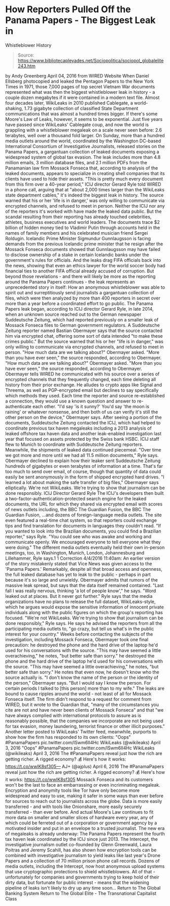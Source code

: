 # How Reporters Pulled Off the Panama Papers - The Biggest Leak in 
Whistleblower History

> Source: https://www.bibliotecapleyades.net/Sociopolitica/sociopol_globalelite243.htm

by Andy Greenberg April 04, 2016 from WIRED Website
When Daniel Ellsberg photocopied and leaked the Pentagon Papers to the New York Times in 1971, those 7,000 pages of top secret Vietnam War documents represented what was then the biggest whistleblower leak in history - a couple dozen megabytes if it were contained in a modern text file.
Almost four decades later, WikiLeaks in 2010 published Cablegate, a world-shaking, 1.73 gigabyte collection of classified State Department communications that was almost a hundred times bigger.
If there's some Moore's Law of Leaks, however, it seems to be exponential. Just five years have passed since WikiLeaks' Cablegate coup, and now the world is grappling with a whistleblower megaleak on a scale never seen before: 2.6 terabytes, well over a thousand fold larger.
On Sunday, more than a hundred media outlets around the world, coordinated by the Washington DC-based International Consortium of Investigative Journalists, released stories on the Panama Papers, a gargantuan collection of leaked documents exposing a widespread system of global tax evasion.
The leak includes more than 4.8 million emails, 3 million database files, and 2.1 million PDFs from the Panamanian law firm Mossack Fonseca that, according to analysis of the leaked documents, appears to specialize in creating shell companies that its clients have used to hide their assets.
"This is pretty much every document from this firm over a 40-year period," ICIJ director Gerard Ryle told WIRED in a phone call, arguing that at "about 2,000 times larger than the WikiLeaks state department cables," it's indeed the biggest leak in history.
The source warned that his or her 'life is in danger,'
was only willing to communicate via encrypted channels,
and refused to meet in person.
Neither the ICIJ nor any of the reporters it's worked with have made the leaked data public. But the scandal resulting from their reporting has already touched celebrities, athletes, business executives and world leaders.
The documents trace $2 billion of hidden money tied to Vladimir Putin through accounts held in the names of family members and his celebrated musician friend Sergei Roldugin.
Icelandic Prime Minister Sigmundur Gunnlaugsson is facing demands from the previous Icelandic prime minister that he resign after the Mossack Fonseca documents showed that Gunnlaugsson may have failed to disclose ownership of a stake in certain Icelandic banks under the government's rules for officials.
And the leaks drag FIFA officials back into the news, showing that even an ethics lawyer for the world soccer body had financial ties to another FIFA official already accused of corruption.
But beyond those revelations - and there will likely be more as the reporting around the Panama Papers continues - the leak represents an unprecedented story in itself:
How an anonymous whistleblower was able to spirit out and surreptitiously send journalists a gargantuan collection of files, which were then analyzed by more than 400 reporters in secret over more than a year before a coordinated effort to go public.
The Panama Papers leak began, according to ICIJ director Gerard Ryle, in late 2014, when an unknown source reached out to the German newspaper Suddeutsche Zeitung, which had reported previously on a smaller leak of Mossack Fonseca files to German government regulators.
A Suddeutsche Zeitung reporter named Bastian Obermayer says that the source contacted him via encrypted chat, offering some sort of data intended "to make these crimes public."
But the source warned that his or her "life is in danger," was only willing to communicate via encrypted channels, and refused to meet in person.
"How much data are we talking about?" Obermayer asked. "More than you have ever seen," the source responded, according to Obermayer.
"How much data are we talking about?" Obermayer asked.
"More than you have ever seen," the source responded, according to Obermayer.
Obermayer tells WIRED he communicated with his source over a series of encrypted channels that they frequently changed, each time deleting all history from their prior exchange.
He alludes to crypto apps like Signal and Threema, as well as PGP-encrypted email but declines to say specifically which methods they used.
Each time the reporter and source re-established a connection, they would use a known question and answer to re-authenticate each other.
"I'd say 'is it sunny?' You'd say 'the moon is raining' or whatever nonsense, and then both of us can verify it's still the other person on the device," Obermayer says.
After seeing a portion of the documents, Suddeutsche Zeitung contacted the ICIJ, which had helped to coordinate previous tax haven megaleaks including a 2013 analysis of leaked offshore tax haven data and another leak-enabled investigation last year that focused on assets protected by the Swiss bank HSBC.
ICIJ staff flew to Munich to coordinate with Suddeutsche Zeitung reporters.
Meanwhile, the shipments of leaked data continued piecemeal.
"Over time we got more and more until we had all 11.5 million documents," Ryle says.
Obermayer declined to explain how their leaker sent Suddeutsche Zeitung hundreds of gigabytes or even terabytes of information at a time.
That's far too much to send over email, of course, though that quantity of data could easily be sent anonymously in the form of shipped encrypted hard drives.
"I learned a lot about making the safe transfer of big files," Obermayer says elliptically.
We're not WikiLeaks.
We're trying to show that
journalism can be done responsibly.
ICIJ Director Gerard Ryle
The ICIJ's developers then built a two-factor-authentication-protected search engine for the leaked documents, the URL for which they shared via encrypted email with scores of news outlets including,
the BBC The Guardian Fusion,
the BBC
The Guardian
Fusion,
...and dozens of foreign-language media outlets.
The site even featured a real-time chat system, so that reporters could exchange tips and find translation for documents in languages they couldn't read.
"If you wanted to look into the Brazilian documents, you could find a Brazilian reporter," says Ryle. "You could see who was awake and working and communicate openly. We encouraged everyone to tell everyone what they were doing."
The different media outlets eventually held their own in-person meetings, too, in Washington, Munich, London, Johannesburg and Lillehammer, Ryle says.1
1 Correction 4/4/2016 11:40am: An earlier version of the story mistakenly stated that Vice News was given access to the 'Panama Papers.'
Remarkably, despite all that broad access and openness, the full leaked database has yet to leak to the public - perhaps in part because it's so large and unwieldy.
Obermayer admits that rumors of the massive leak spread, but says that the data itself remained contained.
"Last fall I was really nervous, thinking 'a lot of people know'," he says. "Word leaked out at places. But it never got further."
Ryle says that the media organizations have no plans to release the full dataset, WikiLeaks-style, which he argues would expose the sensitive information of innocent private individuals along with the public figures on which the group's reporting has focused.
"We're not WikiLeaks. We're trying to show that journalism can be done responsibly," Ryle says.
He says he advised the reporters from all the participating media outlets to,
"go crazy, but tell us what's in the public interest for your country."
Weeks before contacting the subjects of the investigation, including Mossack Fonseca, Obermayer took one final precaution:
he destroyed the phone and the hard drive of the laptop he'd used for his conversations with the source. "This may have seemed a little overachieving," he notes, "but better safe than sorry."
he destroyed the phone and the hard drive of the laptop he'd used for his conversations with the source.
"This may have seemed a little overachieving," he notes, "but better safe than sorry."
He notes that even now, he doesn't know who the source actually is.
"I don't know the name of the person or the identity of the person," Obermayer says. "But I would say I know the person. For certain periods I talked to [this person] more than to my wife."
The leaks are bound to cause ripples around the world - not least of all for Mossack Fonseca itself.
The firm didn't respond to a request for comment from WIRED, but it wrote to the Guardian that,
"many of the circumstances you cite are not and have never been clients of Mossack Fonseca" and that "we have always complied with international protocols to assure as is reasonably possible, that the companies we incorporate are not being used for tax evasion, money laundering, terrorist finance or other illicit purposes."
Another letter posted to WikiLeaks' Twitter feed, meanwhile, purports to show how the firm has responded to its own clients:
"Oops" #PanamaPapers pic.twitter.com/ISwm6II4Hc WikiLeaks (@wikileaks) April 3, 2016
"Oops" #PanamaPapers
pic.twitter.com/ISwm6II4Hc
WikiLeaks (@wikileaks) April 3, 2016
The #PanamaPapers reveal just how the rich are getting richer. A rigged economy? 💰 Here's how it works: https://t.co/wwIK8sf305— AJ+ (@ajplus) April 6, 2016
The #PanamaPapers reveal just how the rich are getting richer. A rigged economy? 💰 Here's how it works: https://t.co/wwIK8sf305
Mossack Fonseca and its customers won't be the last to face an embarrassing or even incriminating megaleak.
Encryption and anonymity tools like Tor have only become more widespread and easy to use, making it safer in some ways than ever before for sources to reach out to journalists across the globe.
Data is more easily transferred - and with tools like Onionshare, more easily securely transferred - than ever before.
And actual Moore's Law continues to fit more data on smaller and smaller slices of hardware every year, any of which could be ferreted out of a corporation or government agency by a motivated insider and put in an envelope to a trusted journalist.
The new era of megaleaks is already underway:
The Panama Papers represent the fourth tax haven leak coordinated by the ICIJ since just 2013.
The Intercept, the investigative journalism outlet co-founded by Glenn Greenwald, Laura Poitras and Jeremy Scahill, has also shown how encryption tools can be combined with investigative journalism to yield leaks like last year's Drone Papers and a collection of 70 million prison phone call records.
Dozens of media outlets, including the Intercept, now host anonymous upload systems that use cryptographic protections to shield whistleblowers.
All of that - unfortunately for companies and governments trying to keep hold of their dirty data, but fortunate for public interest - means that the widening pipeline of leaks isn't likely to dry up any time soon...
Return to The Global Banking System
Return to The Global Elite - The Transnational Capitalist Class
